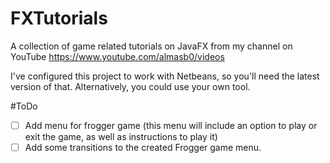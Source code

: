 # FXTutorials
A collection of game related tutorials on JavaFX from my channel on YouTube https://www.youtube.com/almasb0/videos

I've configured this project to work with Netbeans, so you'll need the latest version of that. Alternatively, you could use your own tool.

#ToDo

- [ ] Add menu for frogger game (this menu will include an option to play or exit the game, as well as instructions to play it)
- [ ] Add some transitions to the created Frogger game menu.
